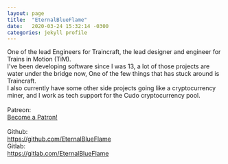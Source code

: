 ```yaml
---
layout: page
title:  "EternalBlueFlame"
date:   2020-03-24 15:32:14 -0300
categories: jekyll profile
---
```

One of the lead Engineers for Traincraft, the lead designer and engineer for Trains in Motion (TiM).<br/>
I've been developing software since I was 13, a lot of those projects are water under the bridge now, One of the few things that has stuck around is Traincraft.<br/>
I also currently have some other side projects going like a cryptocurrency miner, and I work as tech support for the Cudo cryptocurrency pool.<br/>
<br/>
Patreon:<br/>
<a href="https://www.patreon.com/bePatron?u=28259643" data-patreon-widget-type="become-patron-button">Become a Patron!</a><script async src="https://c6.patreon.com/becomePatronButton.bundle.js"></script><br/>
<br/>
Github:<br/>
<a href="https://github.com/EternalBlueFlame">https://github.com/EternalBlueFlame</a>
<br/>
Gitlab:<br/>
<a href="https://gitlab.com/EternalBlueFlame">https://gitlab.com/EternalBlueFlame</a>